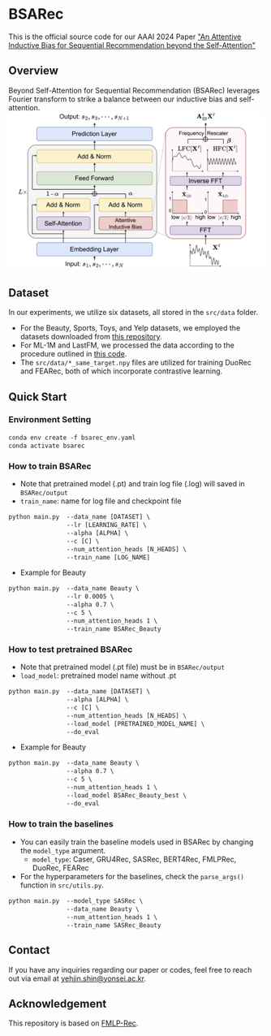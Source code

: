 # BSARec
This is the official source code for our AAAI 2024 Paper ["An Attentive Inductive Bias for Sequential Recommendation beyond the Self-Attention"](https://arxiv.org/abs/2312.10325)

## Overview
Beyond Self-Attention for Sequential Recommendation (BSARec) leverages Fourier transform to strike a balance between our inductive bias and self-attention.
![BSARec](fig/model_architecture.png)

## Dataset
In our experiments, we utilize six datasets, all stored in the `src/data` folder. 
- For the Beauty, Sports, Toys, and Yelp datasets, we employed the datasets downloaded from [this repository](https://github.com/Woeee/FMLP-Rec). 
- For ML-1M and LastFM, we processed the data according to the procedure outlined in [this code](https://github.com/RUCAIBox/CIKM2020-S3Rec/blob/master/data/data_process.py).
- The `src/data/*_same_target.npy` files are utilized for training DuoRec and FEARec, both of which incorporate contrastive learning.

## Quick Start
### Environment Setting
```
conda env create -f bsarec_env.yaml
conda activate bsarec
```

### How to train BSARec
- Note that pretrained model (.pt) and train log file (.log) will saved in `BSARec/output`
- `train_name`: name for log file and checkpoint file
```
python main.py  --data_name [DATASET] \
                --lr [LEARNING_RATE] \
                --alpha [ALPHA] \ 
                --c [C] \
                --num_attention_heads [N_HEADS] \
                --train_name [LOG_NAME]
```
- Example for Beauty
```
python main.py  --data_name Beauty \
                --lr 0.0005 \
                --alpha 0.7 \
                --c 5 \
                --num_attention_heads 1 \
                --train_name BSARec_Beauty
```

### How to test pretrained BSARec
- Note that pretrained model (.pt file) must be in `BSARec/output`
- `load_model`: pretrained model name without .pt
```
python main.py  --data_name [DATASET] \
                --alpha [ALPHA] \ 
                --c [C] \
                --num_attention_heads [N_HEADS] \
                --load_model [PRETRAINED_MODEL_NAME] \
                --do_eval
```
- Example for Beauty
```
python main.py  --data_name Beauty \
                --alpha 0.7 \
                --c 5 \
                --num_attention_heads 1 \
                --load_model BSARec_Beauty_best \
                --do_eval
```

### How to train the baselines
- You can easily train the baseline models used in BSARec by changing the `model_type` argument.
    - `model_type`: Caser, GRU4Rec, SASRec, BERT4Rec, FMLPRec, DuoRec, FEARec
- For the hyperparameters for the baselines, check the `parse_args()` function in `src/utils.py`.
```
python main.py  --model_type SASRec \
                --data_name Beauty \
                --num_attention_heads 1 \
                --train_name SASRec_Beauty
```

## Contact
If you have any inquiries regarding our paper or codes, feel free to reach out via email at yehjin.shin@yonsei.ac.kr.

## Acknowledgement
This repository is based on [FMLP-Rec](https://github.com/Woeee/FMLP-Rec).
